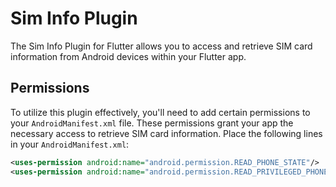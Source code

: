 # Sim Info Plugin

The Sim Info Plugin for Flutter allows you to access and retrieve SIM card information from Android devices within your Flutter app.

## Permissions

To utilize this plugin effectively, you'll need to add certain permissions to your `AndroidManifest.xml` file. These permissions grant your app the necessary access to retrieve SIM card information. Place the following lines in your `AndroidManifest.xml`:

```xml
<uses-permission android:name="android.permission.READ_PHONE_STATE"/>
<uses-permission android:name="android.permission.READ_PRIVILEGED_PHONE_STATE"/>
